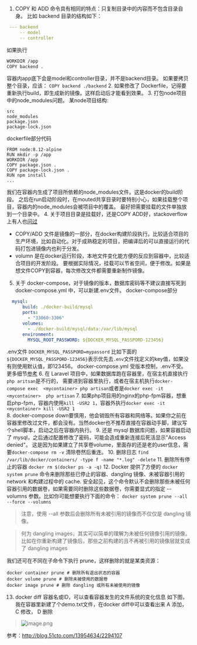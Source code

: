 1. COPY 和 ADD 命令具有相同的特点：只复制目录中的内容而不包含目录自身。
比如 backend 目录的结构如下：
```yaml
 --- backend
     -- model
     -- controller
```
如果执行
```bash
WORKDIR /app
COPY backend .
```
容器内app底下会是model和controller目录，并不是backend目录。
如果要拷贝整个目录，应该：
`COPY backend ./backend`
2. 如果修改了 Dockerfile，记得要重新执行build，即生成新的镜像。这样启动后才能看到效果。
3. 打包node项目中的node_modules问题。
某node项目结构:
```
src
node_modules
package.json
package-lock.json
```
dockerfile部分代码
```
FROM node:8.12-alpine
RUN mkdir -p /app
WORKDIR /app
COPY package.json .
COPY package-lock.json .
RUN npm install
...
```
我们在容器内生成了项目所依赖的node_modules文件。这是docker的build阶段。
之后在run启动阶段时，在mouted共享目录时要特别小心，如果挂载整个项目，容器内的node_modules会被项目中的覆盖。
最好把需要挂载的文件单独放到一个目录中。
4. 关于项目目录是挂载好，还是COPY ADD好，stackoverflow上有人也[问过](https://stackoverflow.com/questions/27735706/docker-add-vs-volume)
* COPY/ADD 文件是镜像的一部分，在docker构建阶段执行。比较适合项目的生产环境，比如自动化。对于成熟稳定的项目，把编译后的可以直接运行的代码打包进镜像内也利于分发。
* volumn 是在docker运行阶段，本地文件变化能方便的反应到容器中，比较适合项目的开发阶段。
要根据实际情况，挂载可以节省空间，便于修改。如果是想文件COPY到容器，每次修改文件都需要重新制作镜像。
5. 关于 docker-compose，对于镜像的版本，数据库密码等不建议直接写死到 docker-compose.yml 中，可以新建.env文件。
docker-compose部分
```yaml
  mysql:
      build: ./docker-build/mysql
      ports:
        - "33060:3306"
      volumes:
        - ./docker-build/mysql/data:/var/lib/mysql
      environment:
        MYSQL_ROOT_PASSWORD: ${DOCKER_MYSQL_PASSPORD-123456}
```
.env文件
`DOCKER_MYSQL_PASSPORD=mypassord`
比如下面的`${DOCKER_MYSQL_PASSPORD-123456}`表示优先去`.env`文件找定义的key值，如果没有则使用默认值，即123456。
docker-compose.yml 受版本控制，.env不受。更多细节[参考](https://docs.docker.com/compose/env-file/)
6. 在 Laravel 项目中，如果数据库跑在容器里，在宿主机直接执行 `php aritsan`是不行的，
需要进到容器里执行，或者在宿主机执行`docker-compose exec  <mycontainer> php artisan`或者是`docker exec -it  <mycontainer>  php artisan`
7. 如果php项目用的nginx的php-fpm容器，想重启php-fpm，容器内使用`kill -USR2 1`，容器外执行`docker exec -it <mycontainer> kill -USR2 1`\
8. docker-compose down要慎用，他会销毁所有容器和网络等。如果你之前在容器里修改过文件，都会没有。当然docker也不推荐直接在容器动手脚，建议写个shell脚本，启动之后在容器内执行。
9. 还是 mysql 数据库问题，如果容器启动了 mysql，之后通过配置修改了密码，可能会造成重新连接后死活显示"Access denied"。
这是因为如果建立了共享卷volume，里面存的还是老的user信息，需要`docker-compose rm -v` 清除卷然后重连。
10. 删除日志 `find /var/lib/docker/containers/ -type f -name "*.log" -delete`
11. 删除所有停止的容器 `docker rm $(docker ps -a -q)`
12. Docker 提供了方便的 `docker system prune` 命令来删除那些已停止的容器、dangling 镜像、未被容器引用的 network 和构建过程中的 cache.
安全起见，这个命令默认不会删除那些未被任何容器引用的数据卷，如果需要同时删除这些数据卷，你需要显式的指定 --volumns 参数。比如你可能想要执行下面的命令：
`docker system prune --all --force --volumns`
> 注意，使用 --all 参数后会删除所有未被引用的镜像而不仅仅是 dangling 镜像。

> 何为 dangling images，其实可以简单的理解为未被任何镜像引用的镜像。比如在你重新构建了镜像后，那些之前构建的且不再被引用的镜像层就变成了 dangling images

我们还可在不同在子命令下执行 prune，这样删除的就是某类资源：
```
docker container prune # 删除所有退出状态的容器
docker volume prune # 删除未被使用的数据卷
docker image prune # 删除 dangling 或所有未被使用的镜像
```

13. docker diff 容器名或ID，可以查看容器发生的文件系统的变化信息
 如下图，我在容器里新建了个demo.txt文件，在docker diff中可以查看出来
A 添加， C 修改， D 删除
> ![image.png](https://hexo-blog.pek3b.qingstor.com/upload_images/71414-82443f79715cc69e.png?imageMogr2/auto-orient/strip%7CimageView2/2/w/1240)

参考：http://blog.51cto.com/13954634/2294107
